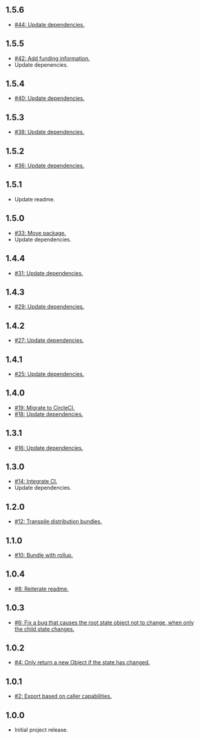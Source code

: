 ## 1.5.6
* [#44: Update dependencies.](https://github.com/haensl/assign-reducers/issues/44)

## 1.5.5
* [#42: Add funding information.](https://github.com/haensl/assign-reducers/issues/42)
* Update depenencies.

## 1.5.4
* [#40: Update dependencies.](https://github.com/haensl/assign-reducers/issues/40)

## 1.5.3
* [#38: Update dependencies.](https://github.com/haensl/assign-reducers/issues/38)

## 1.5.2
* [#36: Update dependencies.](https://github.com/haensl/assign-reducers/issues/36)

## 1.5.1
* Update readme.

## 1.5.0
* [#33: Move package.](https://github.com/haensl/assign-reducers/issues/33)
* Update dependencies.

## 1.4.4
* [#31: Update dependencies.](https://github.com/haensl/assign-reducers/issues/31)

## 1.4.3
* [#29: Update dependencies.](https://github.com/haensl/assign-reducers/issues/29)

## 1.4.2
* [#27: Update dependencies.](https://github.com/haensl/assign-reducers/issues/27)

## 1.4.1
* [#25: Update dependencies.](https://github.com/haensl/assign-reducers/issues/25)

## 1.4.0
* [#19: Migrate to CircleCI.](https://github.com/haensl/assign-reducers/issues/19)
* [#18: Update dependencies.](https://github.com/haensl/assign-reducers/issues/18)

## 1.3.1
* [#16: Update dependencies.](https://github.com/haensl/assign-reducers/issues/16)

## 1.3.0
* [#14: Integrate CI.](https://github.com/haensl/assign-reducers/issues/14)
* Update dependencies.

## 1.2.0
* [#12: Transpile distribution bundles.](https://github.com/haensl/assign-reducers/issues/12)

## 1.1.0
* [#10: Bundle with rollup.](https://github.com/haensl/assign-reducers/issues/10)

## 1.0.4
* [#8: Reiterate readme.](https://github.com/haensl/assign-reducers/issues/8)

## 1.0.3
* [#6: Fix a bug that causes the root state object not to change, when only the child state changes.](https://github.com/haensl/assign-reducers/issues/6)

## 1.0.2
* [#4: Only return a new Object if the state has changed.](https://github.com/haensl/assign-reducers/issues/4)

## 1.0.1
* [#2: Export based on caller capabilities.](https://github.com/haensl/assign-reducers/issues/2)

## 1.0.0
* Initial project release.
